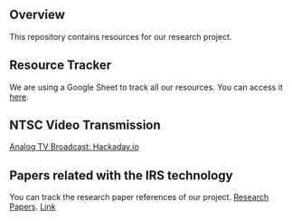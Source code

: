 ## Overview
This repository contains resources for our research project.

## Resource Tracker
We are using a Google Sheet to track all our resources. You can access it [here](https://docs.google.com/spreadsheets/d/1s-1ld8HfH3KKzRbiT5J-Sz-1vabIs-PHhCibd29C6Xw/edit?gid=0#gid=0).

## NTSC Video Transmission
[Analog TV Broadcast: Hackaday.io](https://hackaday.io/project/14904-analog-tv-broadcast-of-the-new-age)

## Papers related with the IRS technology
You can track the research paper references of our project. [Research Papers](https://docs.google.com/spreadsheets/d/1yYXjQHmh1E8JcVTTcENBinDXk5Z5_nUZcm8k9GJ5fS8/edit?pli=1&gid=0#gid=0).
[Link](https://www.google.com/url?sa=i&url=https%3A%2F%2Farxiv.org%2Fpdf%2F2111.11289&psig=AOvVaw3Qe0LP9PAuH8QSANBk1EHc&ust=1721468021404000&source=images&cd=vfe&opi=89978449&ved=0CBQQjRxqFwoTCNDo1KbmsocDFQAAAAAdAAAAABAJ)
